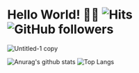 # Hello World! 👩‍💻 ![Hits](https://hits.seeyoufarm.com/api/count/incr/badge.svg?url=https%3A%2F%2Fgithub.com%2Fjunji9072&count_bg=%2353EDB3&title_bg=%23666060&icon=github.svg&icon_color=%23E7E7E7&title=hits&edge_flat=false) ![GitHub followers](https://img.shields.io/github/followers/junji9072?style=social)


![Untitled-1 copy](https://user-images.githubusercontent.com/37266170/91459065-32647d00-e8c1-11ea-9cdb-b3e0f306bdee.jpg)
 
![Anurag's github stats](https://github-readme-stats.vercel.app/api?username=junji9072&theme=dracula&hide=contribs,prs)  ![Top Langs](https://github-readme-stats.vercel.app/api/top-langs/?username=junji9072&layout=compact&theme=dracula)
